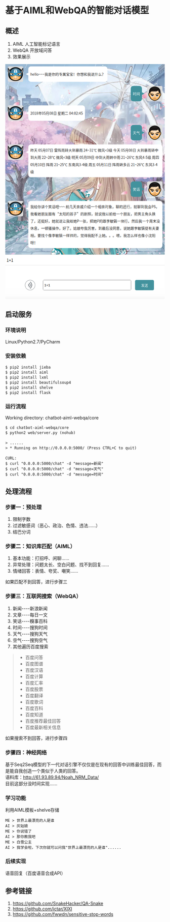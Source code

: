 # 基于AIML和WebQA的智能对话模型

## 概述
1. AIML 人工智能标记语言
2. WebQA 开放域问答
3. 效果展示

![alt text](docs/1.png "title")

## 启动服务
### 环境说明
Linux/Python2.7/PyCharm

### 安装依赖
```
$ pip2 install jieba
$ pip2 install aiml
$ pip2 install lxml
$ pip2 install beautifulsoup4
$ pip2 install shelve
$ pip2 install flask
```

### 运行流程
Working directory: chatbot-aiml-webqa/core
```
$ cd chatbot-aiml-webqa/core
$ python2 web/server.py (nohub)

> ......
> * Running on http://0.0.0.0:5000/ (Press CTRL+C to quit)

CURL:
$ curl "0.0.0.0:5000/chat" -d "message=新闻"
$ curl "0.0.0.0:5000/chat" -d "message=天气"
$ curl "0.0.0.0:5000/chat" -d "message=时间"
```

## 处理流程
### 步骤一：预处理
1. 限制字数
2. 过滤敏感词（恶心、政治、色情、违法......）
3. 结巴分词

### 步骤二：知识库匹配（AIML）
1. 基本功能：打招呼、闲聊......
2. 异常处理：问题太长、空白问题、找不到回复......
3. 情绪回答：表情、夸奖、嘲笑......

如果匹配不到回答，进行步骤三

### 步骤三：互联网搜索（WebQA）
1. 新闻----新浪新闻
2. 文章----每日一文
3. 笑话----糗事百科
4. 时间----搜狗时间
5. 天气----搜狗天气
6. 空气----搜狗空气
7. 其他遍历百度搜索
> * 百度问答
> * 百度图谱
> * 百度汉语
> * 百度计算
> * 百度汇率
> * 百度股票
> * 百度翻译
> * 百度歌词
> * 百度百科
> * 百度知道
> * 百度推荐最佳回答
> * 百度最新相关信息

如果搜索不到回答，进行步骤四

### 步骤四：神经网络
基于Seq2Seq模型的下一代对话引擎不仅仅是在现有的回答中训练最佳回答，而是能自我创造一个类似于人类的回答。  
语料库：http://61.93.89.94/Noah_NRM_Data/  
目前这部分没时间实现......

### 学习功能
利用AIML模板+shelve存储
```
ME > 世界上最漂亮的人是谁
AI > 灰姑娘
ME > 你说错了
AI > 那你教我吧
ME > 白雪公主
AI > 我学会啦，下次你就可以问我"世界上最漂亮的人是谁"......
```

### 后续实现
语音回复（百度语音合成API）

## 参考链接
1. https://github.com/SnakeHacker/QA-Snake
2. https://github.com/ictar/XIXI
3. https://github.com/fwwdn/sensitive-stop-words